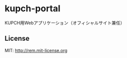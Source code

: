 kupch-portal
==============

KUPCH用Webアプリケーション（オフィシャルサイト兼任）

## License

MIT: http://rem.mit-license.org

